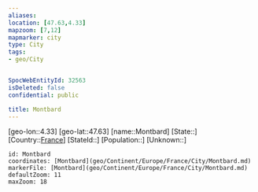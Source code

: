 ```yaml
---
aliases: 
location: [47.63,4.33]
mapzoom: [7,12] 
mapmarker: city 
type: City
tags:
- geo/City


SpocWebEntityId: 32563
isDeleted: false
confidential: public

title: Montbard
---
```

[geo-lon::4.33]
[geo-lat::47.63]
[name::Montbard]
[State::]
[Country::[France](geo/Continent/Europe/France.md)]
[StateId::]
[Population::]
[Unknown::]


```leaflet
id: Montbard
coordinates: [Montbard](geo/Continent/Europe/France/City/Montbard.md)
markerFile: [Montbard](geo/Continent/Europe/France/City/Montbard.md)
defaultZoom: 11 
maxZoom: 18
```



